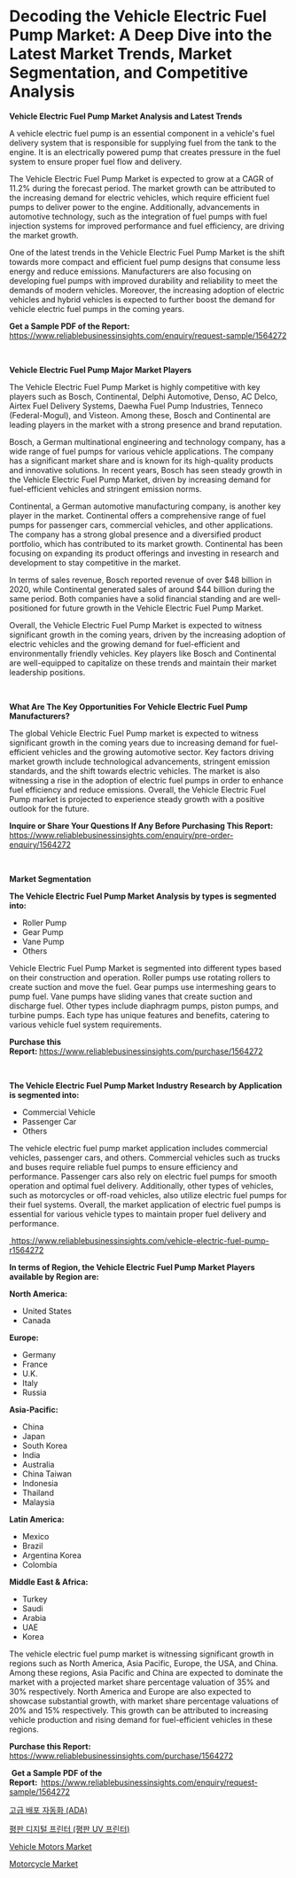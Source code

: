 <p><h1>Decoding the Vehicle Electric Fuel Pump Market: A Deep Dive into the Latest Market Trends, Market Segmentation, and Competitive Analysis</h1></p><p><strong>Vehicle Electric Fuel Pump Market Analysis and Latest Trends</strong></p>
<p><p>A vehicle electric fuel pump is an essential component in a vehicle's fuel delivery system that is responsible for supplying fuel from the tank to the engine. It is an electrically powered pump that creates pressure in the fuel system to ensure proper fuel flow and delivery.</p><p>The Vehicle Electric Fuel Pump Market is expected to grow at a CAGR of 11.2% during the forecast period. The market growth can be attributed to the increasing demand for electric vehicles, which require efficient fuel pumps to deliver power to the engine. Additionally, advancements in automotive technology, such as the integration of fuel pumps with fuel injection systems for improved performance and fuel efficiency, are driving the market growth.</p><p>One of the latest trends in the Vehicle Electric Fuel Pump Market is the shift towards more compact and efficient fuel pump designs that consume less energy and reduce emissions. Manufacturers are also focusing on developing fuel pumps with improved durability and reliability to meet the demands of modern vehicles. Moreover, the increasing adoption of electric vehicles and hybrid vehicles is expected to further boost the demand for vehicle electric fuel pumps in the coming years.</p></p>
<p><strong>Get a Sample PDF of the Report:&nbsp;</strong> <a href="https://www.reliablebusinessinsights.com/enquiry/request-sample/1564272">https://www.reliablebusinessinsights.com/enquiry/request-sample/1564272</a></p>
<p>&nbsp;</p>
<p><strong>Vehicle Electric Fuel Pump Major Market Players</strong></p>
<p><p>The Vehicle Electric Fuel Pump Market is highly competitive with key players such as Bosch, Continental, Delphi Automotive, Denso, AC Delco, Airtex Fuel Delivery Systems, Daewha Fuel Pump Industries, Tenneco (Federal-Mogul), and Visteon. Among these, Bosch and Continental are leading players in the market with a strong presence and brand reputation.</p><p>Bosch, a German multinational engineering and technology company, has a wide range of fuel pumps for various vehicle applications. The company has a significant market share and is known for its high-quality products and innovative solutions. In recent years, Bosch has seen steady growth in the Vehicle Electric Fuel Pump Market, driven by increasing demand for fuel-efficient vehicles and stringent emission norms.</p><p>Continental, a German automotive manufacturing company, is another key player in the market. Continental offers a comprehensive range of fuel pumps for passenger cars, commercial vehicles, and other applications. The company has a strong global presence and a diversified product portfolio, which has contributed to its market growth. Continental has been focusing on expanding its product offerings and investing in research and development to stay competitive in the market.</p><p>In terms of sales revenue, Bosch reported revenue of over $48 billion in 2020, while Continental generated sales of around $44 billion during the same period. Both companies have a solid financial standing and are well-positioned for future growth in the Vehicle Electric Fuel Pump Market.</p><p>Overall, the Vehicle Electric Fuel Pump Market is expected to witness significant growth in the coming years, driven by the increasing adoption of electric vehicles and the growing demand for fuel-efficient and environmentally friendly vehicles. Key players like Bosch and Continental are well-equipped to capitalize on these trends and maintain their market leadership positions.</p></p>
<p>&nbsp;</p>
<p><strong>What Are The Key Opportunities For Vehicle Electric Fuel Pump Manufacturers?</strong></p>
<p><p>The global Vehicle Electric Fuel Pump market is expected to witness significant growth in the coming years due to increasing demand for fuel-efficient vehicles and the growing automotive sector. Key factors driving market growth include technological advancements, stringent emission standards, and the shift towards electric vehicles. The market is also witnessing a rise in the adoption of electric fuel pumps in order to enhance fuel efficiency and reduce emissions. Overall, the Vehicle Electric Fuel Pump market is projected to experience steady growth with a positive outlook for the future.</p></p>
<p><strong>Inquire or Share Your Questions If Any Before Purchasing This Report:</strong> <a href="https://www.reliablebusinessinsights.com/enquiry/pre-order-enquiry/1564272">https://www.reliablebusinessinsights.com/enquiry/pre-order-enquiry/1564272</a></p>
<p>&nbsp;</p>
<p><strong>Market Segmentation</strong></p>
<p><strong>The Vehicle Electric Fuel Pump Market Analysis by types is segmented into:</strong></p>
<p><ul><li>Roller Pump</li><li>Gear Pump</li><li>Vane Pump</li><li>Others</li></ul></p>
<p><p>Vehicle Electric Fuel Pump Market is segmented into different types based on their construction and operation. Roller pumps use rotating rollers to create suction and move the fuel. Gear pumps use intermeshing gears to pump fuel. Vane pumps have sliding vanes that create suction and discharge fuel. Other types include diaphragm pumps, piston pumps, and turbine pumps. Each type has unique features and benefits, catering to various vehicle fuel system requirements.</p></p>
<p><strong>Purchase this Report:&nbsp;</strong><a href="https://www.reliablebusinessinsights.com/purchase/1564272">https://www.reliablebusinessinsights.com/purchase/1564272</a></p>
<p>&nbsp;</p>
<p><strong>The Vehicle Electric Fuel Pump Market Industry Research by Application is segmented into:</strong></p>
<p><ul><li>Commercial Vehicle</li><li>Passenger Car</li><li>Others</li></ul></p>
<p><p>The vehicle electric fuel pump market application includes commercial vehicles, passenger cars, and others. Commercial vehicles such as trucks and buses require reliable fuel pumps to ensure efficiency and performance. Passenger cars also rely on electric fuel pumps for smooth operation and optimal fuel delivery. Additionally, other types of vehicles, such as motorcycles or off-road vehicles, also utilize electric fuel pumps for their fuel systems. Overall, the market application of electric fuel pumps is essential for various vehicle types to maintain proper fuel delivery and performance.</p></p>
<p><a href="https://www.reliablebusinessinsights.com/vehicle-electric-fuel-pump-r1564272">&nbsp;https://www.reliablebusinessinsights.com/vehicle-electric-fuel-pump-r1564272</a></p>
<p><strong>In terms of Region, the Vehicle Electric Fuel Pump Market Players available by Region are:</strong></p>
<p>
    <p> <strong> North America: </strong>
        <ul>
            <li>United States</li>
            <li>Canada</li>
        </ul>
        </p> 
    <p> <strong> Europe: </strong>
        <ul>
            <li>Germany</li>
            <li>France</li>
            <li>U.K.</li>
            <li>Italy</li>
            <li>Russia</li>
        </ul>
        </p> 
    <p> <strong> Asia-Pacific: </strong>
        <ul>
            <li>China</li>
            <li>Japan</li>
            <li>South Korea</li>
            <li>India</li>
            <li>Australia</li>
            <li>China Taiwan</li>
            <li>Indonesia</li>
            <li>Thailand</li>
            <li>Malaysia</li>
        </ul>
        </p> 
    <p> <strong> Latin America: </strong>
        <ul>
            <li>Mexico</li>
            <li>Brazil</li>
            <li>Argentina Korea</li>
            <li>Colombia</li>
        </ul>
        </p> 
    <p> <strong> Middle East & Africa: </strong>
        <ul>
            <li>Turkey</li>
            <li>Saudi</li>
            <li>Arabia</li>
            <li>UAE</li>
            <li>Korea</li>
        </ul>
    </p>
    </p>
<p><p>The vehicle electric fuel pump market is witnessing significant growth in regions such as North America, Asia Pacific, Europe, the USA, and China. Among these regions, Asia Pacific and China are expected to dominate the market with a projected market share percentage valuation of 35% and 30% respectively. North America and Europe are also expected to showcase substantial growth, with market share percentage valuations of 20% and 15% respectively. This growth can be attributed to increasing vehicle production and rising demand for fuel-efficient vehicles in these regions.</p></p>
<p><strong>Purchase this Report: </strong><a href="https://www.reliablebusinessinsights.com/purchase/1564272">https://www.reliablebusinessinsights.com/purchase/1564272</a></p>
<p>&nbsp;<strong>Get a Sample PDF of the Report:&nbsp;&nbsp;</strong><a href="https://www.reliablebusinessinsights.com/enquiry/request-sample/1564272">https://www.reliablebusinessinsights.com/enquiry/request-sample/1564272</a></p>
<p><strong></strong></p>
<p><p><a href="https://github.com/konokaryan/Market-Research-Report-List-1/blob/main/8749917114585.md">고급 배포 자동화 (ADA)</a></p><p><a href="https://github.com/vss5505pa7z1p/Market-Research-Report-List-2/blob/main/4008720114586.md">평판 디지털 프린터 (평판 UV 프린터)</a></p><p><a href="https://github.com/sosoelmasry38/Market-Research-Report-List-1/blob/main/vehicle-motors-market.md">Vehicle Motors Market</a></p><p><a href="https://github.com/muhammadasraf467/Market-Research-Report-List-1/blob/main/motorcycle-market.md">Motorcycle Market</a></p></p>